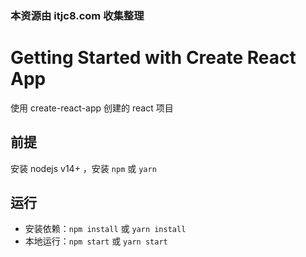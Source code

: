 ### 本资源由 itjc8.com 收集整理
# Getting Started with Create React App

使用 create-react-app 创建的 react 项目

## 前提

安装 nodejs v14+ ，安装 `npm` 或 `yarn`

## 运行

- 安装依赖：`npm install` 或 `yarn install`
- 本地运行：`npm start` 或 `yarn start`
